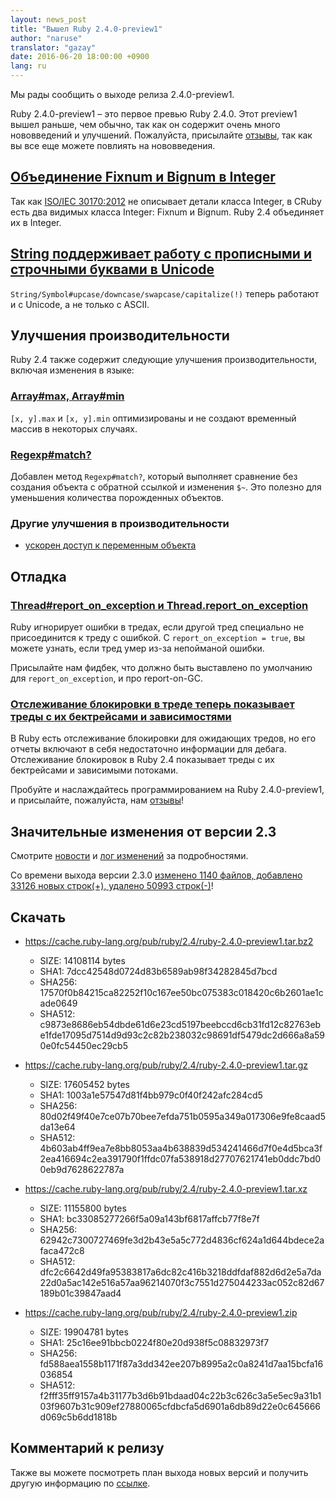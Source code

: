 ```yaml
---
layout: news_post
title: "Вышел Ruby 2.4.0-preview1"
author: "naruse"
translator: "gazay"
date: 2016-06-20 18:00:00 +0900
lang: ru
---
```


Мы рады сообщить о выходе релиза 2.4.0-preview1.

Ruby 2.4.0-preview1 – это первое превью Ruby 2.4.0.
Этот preview1 вышел раньше, чем обычно, так как он содержит очень много
нововведений и улучшений.
Пожалуйста, присылайте
[отзывы](https://bugs.ruby-lang.org/projects/ruby/wiki/HowToReport),
так как вы все еще можете повлиять на нововведения.

## [Объединение Fixnum и Bignum в Integer](https://bugs.ruby-lang.org/issues/12005)

Так как [ISO/IEC 30170:2012](http://www.iso.org/iso/iso_catalogue/catalogue_tc/catalogue_detail.htm?csnumber=59579)
не описывает детали класса Integer,
в CRuby есть два видимых класса Integer: Fixnum и Bignum.
Ruby 2.4 объединяет их в Integer.

## [String поддерживает работу с прописными и строчными буквами в Unicode](https://bugs.ruby-lang.org/issues/10085)

`String/Symbol#upcase/downcase/swapcase/capitalize(!)` теперь работают и с Unicode,
а не только с ASCII.

## Улучшения производительности

Ruby 2.4 также содержит следующие улучшения производительности,
включая изменения в языке:

### [Array#max, Array#min](https://bugs.ruby-lang.org/issues/12172)

`[x, y].max` и `[x, y].min` оптимизированы и не создают временный массив
в некоторых случаях.

### [Regexp#match?](https://bugs.ruby-lang.org/issues/8110)

Добавлен метод `Regexp#match?`, который выполняет сравнение без создания
объекта с обратной ссылкой и изменения `$~`.
Это полезно для уменьшения количества порожденных объектов.

### Другие улучшения в производительности

* [ускорен доступ к переменным объекта](https://bugs.ruby-lang.org/issues/12274)

## Отладка

### [Thread#report_on_exception и Thread.report_on_exception](https://bugs.ruby-lang.org/issues/6647)

Ruby игнорирует ошибки в тредах, если другой тред специально не присоединится к треду с ошибкой.
С `report_on_exception = true`, вы можете узнать, если тред умер из-за непойманой ошибки.

Присылайте нам фидбек, что должно быть выставлено по умолчанию для `report_on_exception`, и
про report-on-GC.

### [Отслеживание блокировки в треде теперь показывает треды с их бектрейсами и зависимостями](https://bugs.ruby-lang.org/issues/8214)

В Ruby есть отслеживание блокировки для ожидающих тредов, но его отчеты включают в себя
недостаточно информации для дебага. Отслеживание блокировок в Ruby 2.4 показывает треды с их
бектрейсами и зависимыми потоками.

Пробуйте и наслаждайтесь программированием на Ruby 2.4.0-preview1, и присылайте,
пожалуйста, нам [отзывы](https://bugs.ruby-lang.org/projects/ruby/wiki/HowToReport)!

## Значительные изменения от версии 2.3

Смотрите [новости](https://github.com/ruby/ruby/blob/v2_4_0_preview1/NEWS)
и [лог изменений](https://github.com/ruby/ruby/blob/v2_4_0_preview1/ChangeLog)
за подробностями.

Со времени выхода версии 2.3.0
[изменено 1140 файлов, добавлено 33126 новых строк(+), удалено 50993 строк(-)](https://github.com/ruby/ruby/compare/v2_3_0...v2_4_0_preview1)!

## Скачать

* <https://cache.ruby-lang.org/pub/ruby/2.4/ruby-2.4.0-preview1.tar.bz2>

  * SIZE:   14108114 bytes
  * SHA1:   7dcc42548d0724d83b6589ab98f34282845d7bcd
  * SHA256: 17570f0b84215ca82252f10c167ee50bc075383c018420c6b2601ae1cade0649
  * SHA512: c9873e8686eb54dbde61d6e23cd5197beebccd6cb31fd12c82763ebe1fde17095d7514d9d93c2c82b238032c98691df5479dc2d666a8a590e0fc54450ec29cb5

* <https://cache.ruby-lang.org/pub/ruby/2.4/ruby-2.4.0-preview1.tar.gz>

  * SIZE:   17605452 bytes
  * SHA1:   1003a1e57547d81f4bb979c0f40f242afc284cd5
  * SHA256: 80d02f49f40e7ce07b70bee7efda751b0595a349a017306e9fe8caad5da13e64
  * SHA512: 4b603ab4ff9ea7e8bb8053aa4b638839d534241466d7f0e4d5bca3f2ea416694c2ea391790f1ffdc07fa538918d27707621741eb0ddc7bd00eb9d7628622787a

* <https://cache.ruby-lang.org/pub/ruby/2.4/ruby-2.4.0-preview1.tar.xz>

  * SIZE:   11155800 bytes
  * SHA1:   bc33085277266f5a09a143bf6817affcb77f8e7f
  * SHA256: 62942c7300727469fe3d2b43e5a5c772d4836cf624a1d644bdece2afaca472c8
  * SHA512: dfc2c6642d49fa95383817a6dc82c416b3218ddfdaf882d6d2e5a7da22d0a5ac142e516a57aa96214070f3c7551d275044233ac052c82d67189b01c39847aad4

* <https://cache.ruby-lang.org/pub/ruby/2.4/ruby-2.4.0-preview1.zip>

  * SIZE:   19904781 bytes
  * SHA1:   25c16ee91bbcb0224f80e20d938f5c08832973f7
  * SHA256: fd588aea1558b1171f87a3dd342ee207b8995a2c0a8241d7aa15bcfa16036854
  * SHA512: f2fff35ff9157a4b31177b3d6b91bdaad04c22b3c626c3a5e5ec9a31b103f9607b31c909ef27880065cfdbcfa5d6901a6db89d22e0c645666d069c5b6dd1818b

## Комментарий к релизу

Также вы можете посмотреть план выхода новых версий и получить другую информацию по
[ссылке](https://bugs.ruby-lang.org/projects/ruby-trunk/wiki/ReleaseEngineering24).
